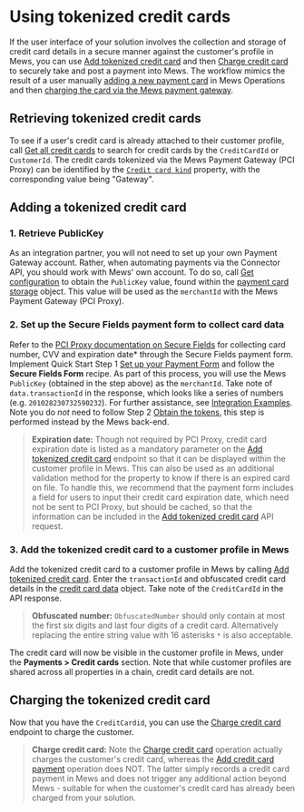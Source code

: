 # Using tokenized credit cards

If the user interface of your solution involves the collection and storage of credit card details in a secure manner against the customer's profile in Mews, you can use [Add tokenized credit card](../../operations/creditcards.md#add-tokenized-credit-card) and then [Charge credit card](../../operations/creditcards.md#charge-credit-card) to securely take and post a payment into Mews.
The workflow mimics the result of a user manually [adding a new payment card](https://mews.force.com/s/article/add-a-new-payment-card?language=en_US) in Mews Operations and then [charging the card via the Mews payment gateway](https://help.mews.com/s/article/take-a-payment?language=en_US).

## Retrieving tokenized credit cards

To see if a user's credit card is already attached to their customer profile, call [Get all credit cards](../../operations/creditcards.md#get-all-credit-cards) to search for credit cards by the `CreditCardId` or `CustomerId`. The credit cards tokenized via the Mews Payment Gateway (PCI Proxy) can be identified by the [`Credit card kind`](../../operations/creditcards.md#credit-card-kind) property, with the corresponding value being "Gateway".

## Adding a tokenized credit card

### 1. Retrieve PublicKey

As an integration partner, you will not need to set up your own Payment Gateway account. Rather, when automating payments via the Connector API, you should work with Mews' own account. To do so, call [Get configuration](../../operations/configuration.md#get-configuration) to obtain the `PublicKey` value, found within the [payment card storage](../../operations/configuration.md#payment-card-storage) object. This value will be used as the `merchantId` with the Mews Payment Gateway (PCI Proxy).

### 2. Set up the Secure Fields payment form to collect card data

Refer to the [PCI Proxy documentation on Secure Fields](https://docs.pci-proxy.com/docs/secure-fields) for collecting card number, CVV and expiration date\* through the Secure Fields payment form.
Implement Quick Start Step 1 [Set up your Payment Form](https://docs.pci-proxy.com/docs/secure-fields-quick-start) and follow the **Secure Fields Form** recipe. As part of this process, you will use the Mews `PublicKey` (obtained in the step above) as the `merchantId`.
Take note of `data.transactionId` in the response, which looks like a series of numbers (e.g. `201028230732590232`).
For further assistance, see [Integration Examples](https://docs.pci-proxy.com/docs/secure-fields-examples).
Note you do _not_ need to follow Step 2 [Obtain the tokens](https://docs.pci-proxy.com/docs/secure-fields-quick-start), this step is performed instead by the Mews back-end.

> **Expiration date:**
> Though not required by PCI Proxy, credit card expiration date is listed as a mandatory parameter on the [Add tokenized credit card](../../operations/creditcards.md#add-tokenized-credit-card) endpoint so that it can be displayed within the customer profile in Mews. This can also be used as an additional validation method for the property to know if there is an expired card on file.
> To handle this, we recommend that the payment form includes a field for users to input their credit card expiration date, which need not be sent to PCI Proxy, but should be cached, so that the information can be included in the [Add tokenized credit card](../../operations/creditcards.md#add-tokenized-credit-card) API request.

### 3. Add the tokenized credit card to a customer profile in Mews

Add the tokenized credit card to a customer profile in Mews by calling [Add tokenized credit card](../../operations/creditcards.md#add-tokenized-credit-card). Enter the `transactionId` and obfuscated credit card details in the [credit card data](../../operations/creditcards.md#credit-card-data) object. Take note of the `CreditCardId` in the API response.

> **Obfuscated number:**
> `ObfuscatedNumber` should only contain at most the first six digits and last four digits of a credit card. Alternatively replacing the entire string value with 16 asterisks `*` is also acceptable.

The credit card will now be visible in the customer profile in Mews, under the __Payments > Credit cards__ section.
Note that while customer profiles are shared across all properties in a chain, credit card details are not. 

## Charging the tokenized credit card

Now that you have the `CreditCardid`, you can use the [Charge credit card](../../operations/creditcards.md#charge-credit-card) endpoint to charge the customer. 

> **Charge credit card:**
> Note the [Charge credit card](../../operations/creditcards.md#charge-credit-card) operation actually charges the customer's credit card, whereas the [Add credit card payment](../../operations/payments.md#add-credit-card-payment) operation does NOT.
> The latter simply records a credit card payment in Mews and does not trigger any additional action beyond Mews - suitable for when the customer's credit card has already been charged from your solution.

